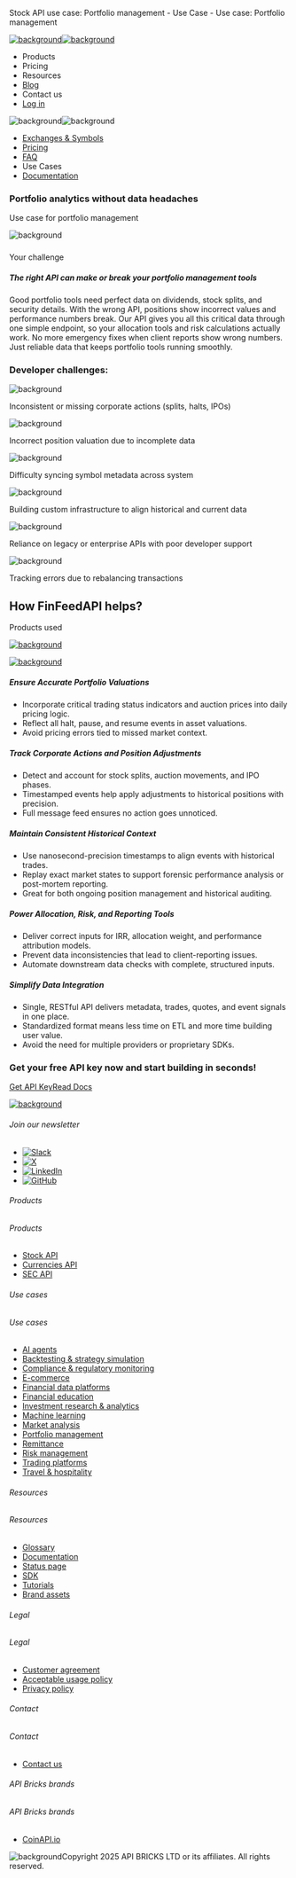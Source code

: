 Stock API use case: Portfolio management - Use Case - Use case: Portfolio management

[![background](/_next/image?url=https%3A%2F%2Fcdn.sanity.io%2Fimages%2Fxpx4czto%2Fproduction%2Fc9a795fc7fb3558997d636211a44e71eb59288f0-773x184.png&w=1920&q=75)![background](https://cdn.sanity.io/images/xpx4czto/production/875913d8710b3054c19fad19673dc5592614265e-773x184.svg)](/)

* Products
* Pricing
* Resources
* [Blog](/blog)
* Contact us
* [Log in](https://console.finfeedapi.com/?link=/apikeys/create)

![background](https://cdn.sanity.io/images/xpx4czto/production/fe0e7b4e15c96daa5bd7843592e322fa42e95a82-826x226.svg)![background](https://cdn.sanity.io/images/xpx4czto/production/56abfc8f0e3bd1503d83812a2a775d111787c4f6-826x226.svg)

* [Exchanges & Symbols](https://docs.finfeedapi.com/stock-api/metadata-tables/introduction)
* [Pricing](/products/stock-api/pricing)
* [FAQ](/products/stock-api/faq)
* Use Cases
* [Documentation](https://docs.finfeedapi.com/stock-api/)

### Portfolio analytics without data headaches

Use case for portfolio management

![background](https://cdn.sanity.io/images/xpx4czto/production/d6e3df2c1f53989a5fe11e3debf92b14bf61c9b1-420x420.svg)

###

Your challenge

##### The right API can make or break your portfolio management tools

Good portfolio tools need perfect data on dividends, stock splits, and security details. With the wrong API, positions show incorrect values and performance numbers break. Our API gives you all this critical data through one simple endpoint, so your allocation tools and risk calculations actually work. No more emergency fixes when client reports show wrong numbers. Just reliable data that keeps portfolio tools running smoothly.

### Developer challenges:

![background](/img/usecase/section-points.svg)

Inconsistent or missing corporate actions (splits, halts, IPOs)

![background](/img/usecase/section-points.svg)

Incorrect position valuation due to incomplete data

![background](/img/usecase/section-points.svg)

Difficulty syncing symbol metadata across system

![background](/img/usecase/section-points.svg)

Building custom infrastructure to align historical and current data

![background](/img/usecase/section-points.svg)

Reliance on legacy or enterprise APIs with poor developer support

![background](/img/usecase/section-points.svg)

Tracking errors due to rebalancing transactions

How FinFeedAPI helps?
---------------------

Products used

[![background](https://cdn.sanity.io/images/xpx4czto/production/d3e785af19fc3380a170d35d0bdc7e02bc80cbfc-1000x1000.svg)](/products/stock-api "Stock API")

[![background](https://cdn.sanity.io/images/xpx4czto/production/ed449c49077ec61f4e8050af5eec146e586d771a-200x200.svg)](/products/flat-files "Coming Soon: Flat Files S3 Gateway API")

##### Ensure Accurate Portfolio Valuations

* Incorporate critical trading status indicators and auction prices into daily pricing logic.
* Reflect all halt, pause, and resume events in asset valuations.
* Avoid pricing errors tied to missed market context.

##### Track Corporate Actions and Position Adjustments

* Detect and account for stock splits, auction movements, and IPO phases.
* Timestamped events help apply adjustments to historical positions with precision.
* Full message feed ensures no action goes unnoticed.

##### Maintain Consistent Historical Context

* Use nanosecond-precision timestamps to align events with historical trades.
* Replay exact market states to support forensic performance analysis or post-mortem reporting.
* Great for both ongoing position management and historical auditing.

##### Power Allocation, Risk, and Reporting Tools

* Deliver correct inputs for IRR, allocation weight, and performance attribution models.
* Prevent data inconsistencies that lead to client-reporting issues.
* Automate downstream data checks with complete, structured inputs.

##### Simplify Data Integration

* Single, RESTful API delivers metadata, trades, quotes, and event signals in one place.
* Standardized format means less time on ETL and more time building user value.
* Avoid the need for multiple providers or proprietary SDKs.

### Get your free API key now and start building in seconds!

[Get API Key](https://console.finfeedapi.com/?link=/apikeys/create)[Read Docs](https://docs.finfeedapi.com/)

[![background](https://cdn.sanity.io/images/xpx4czto/production/8a2788aebc71f7f5dce82eb1b7a5e5cec9a64838-773x184.svg)](/)

###### Join our newsletter

* [![Slack](https://cdn.sanity.io/images/xpx4czto/production/26371f7c1474b3ce9e67c32e006a140ddd704b95-512x512.svg)](https://finfeedapi.slack.com/x-p8539721774929-8529109118914-8531038476964/messages/C08FVM7P68H)
* [![X](/_next/image?url=https%3A%2F%2Fcdn.sanity.io%2Fimages%2Fxpx4czto%2Fproduction%2F0aa41878d0ceb77292d9f847b2f4e21d688460c1-2400x2453.png&w=64&q=75)](https://x.com/FinFeedAPI "Follow FinFeedAPI on X")
* [![LinkedIn](/_next/image?url=https%3A%2F%2Fcdn.sanity.io%2Fimages%2Fxpx4czto%2Fproduction%2Fb9ce6f119974543779bbcad7563e234be8edd900-840x779.png&w=64&q=75)](https://www.linkedin.com/company/finfeedapi/?viewAsMember=true "Join FinFeedAPI on LinkedIn")
* [![GitHub](https://cdn.sanity.io/images/xpx4czto/production/f202b6faccfd5cc46299b976c2635fee60b55aa0-98x96.svg)](https://github.com/api-bricks/api-bricks-sdk/tree/master/finfeedapi)

###### Products

###### Products

* [Stock API](/products/stock-api)
* [Currencies API](/products/currencies-api)
* [SEC API](/products/sec-api)

###### Use cases

###### Use cases

* [AI agents](/use-case/ai-agents)
* [Backtesting & strategy simulation](/use-case/backtesting-strategy-simulation)
* [Compliance & regulatory monitoring](/use-case/compliance-regulatory-monitoring)
* [E-commerce](/use-case/e-commerce)
* [Financial data platforms](/use-case/financial-data-platforms)
* [Financial education](/use-case/education-platforms)
* [Investment research & analytics](/use-case/investment-research-analytics)
* [Machine learning](/use-case/machine-learning)
* [Market analysis](/use-case/market-analysis)
* [Portfolio management](/use-case/portfolio-management)
* [Remittance](/use-case/remittance)
* [Risk management](/use-case/risk-management)
* [Trading platforms](/use-case/trading-platforms)
* [Travel & hospitality](/use-case/travel-hospitality)

###### Resources

###### Resources

* [Glossary](/learn/glossary)
* [Documentation](https://docs.finfeedapi.com/)
* [Status page](https://status.finfeedapi.com/)
* [SDK](https://github.com/api-bricks/api-bricks-sdk/tree/master/finfeedapi)
* [Tutorials](https://github.com/api-bricks/api-bricks-sdk/tree/master/finfeedapi/sec-api-rest/tutorials)
* [Brand assets](https://brandfetch.com/finfeedapi.com)

###### Legal

###### Legal

* [Customer agreement](/legal#link-479af90ac5b8)
* [Acceptable usage policy](/legal#link-469068dc1416)
* [Privacy policy](/legal#link-192d9f962f94)

###### Contact

###### Contact

* [Contact us](/contact-us)

###### API Bricks brands

###### API Bricks brands

* [CoinAPI.io](https://www.coinapi.io/?utm_source=finfeedapi&utm_medium=referral&utm_campaign=finfeedapi_footer)

![background](https://cdn.sanity.io/images/xpx4czto/production/33a64ee50c88a79ba86cc35ba36e9eb13987bbe7-152x184.svg)Copyright 2025 API BRICKS LTD or its affiliates. All rights reserved.